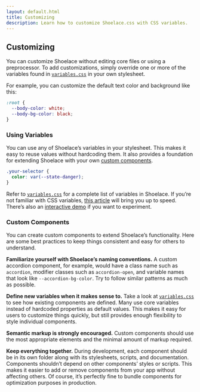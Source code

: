 ```yaml
---
layout: default.html
title: Customizing
description: Learn how to customize Shoelace.css with CSS variables.
---
```


## Customizing

You can customize Shoelace without editing core files or using a preprocessor. To add customizations, simply override one or more of the variables found in [`variables.css`](source/css/variables.css) in your own stylesheet.

For example, you can customize the default text color and background like this:

```css
:root {
  --body-color: white;
  --body-bg-color: black;
}
```

### Using Variables

You can use any of Shoelace’s variables in your stylesheet. This makes it easy to reuse values without hardcoding them. It also provides a foundation for extending Shoelace with your own [custom components](#custom-components).

```css
.your-selector {
  color: var(--state-danger);
}
```

Refer to [`variables.css`](source/css/variables.css) for a complete list of variables in Shoelace. If you’re not familiar with CSS variables, [this article](https://developer.mozilla.org/en-US/docs/Web/CSS/Using_CSS_variables) will bring you up to speed. There’s also an [interactive demo](https://codepen.io/claviska/pen/NvGVYM?editors=1100) if you want to experiment.

### Custom Components

You can create custom components to extend Shoelace’s functionality. Here are some best practices to keep things consistent and easy for others to understand.

**Familiarize yourself with Shoelace’s naming conventions.** A custom accordion component, for example, would have a class name such as `accordion`, modifier classes such as `accordion-open`, and variable names that look like `--accordion-bg-color`. Try to follow similar patterns as much as possible.

**Define new variables when it makes sense to.** Take a look at [`variables.css`](source/css/variables.css) to see how existing components are defined. Many use core variables instead of hardcoded properties as default values. This makes it easy for users to customize things quickly, but still provides enough flexibility to style individual components.

**Semantic markup is strongly encouraged.** Custom components should use the most appropriate elements and the minimal amount of markup required.

**Keep everything together.** During development, each component should be in its own folder along with its stylesheets, scripts, and documentation. Components shouldn’t depend on other components’ styles or scripts. This makes it easier to add or remove components from your app without affecting others. Of course, it’s perfectly fine to bundle components for optimization purposes in production.
